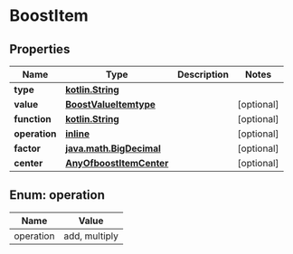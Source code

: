 # BoostItem

## Properties
Name | Type | Description | Notes
------------ | ------------- | ------------- | -------------
**type** | [**kotlin.String**](.md) |  | 
**value** | [**BoostValueItemtype**](BoostValueItemtype.md) |  |  [optional]
**function** | [**kotlin.String**](.md) |  |  [optional]
**operation** | [**inline**](#OperationEnum) |  |  [optional]
**factor** | [**java.math.BigDecimal**](java.math.BigDecimal.md) |  |  [optional]
**center** | [**AnyOfboostItemCenter**](AnyOfboostItemCenter.md) |  |  [optional]

<a name="OperationEnum"></a>
## Enum: operation
Name | Value
---- | -----
operation | add, multiply
